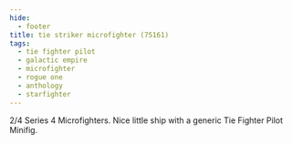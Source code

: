 ```yaml
---
hide:
  - footer
title: tie striker microfighter (75161)
tags:
  - tie fighter pilot
  - galactic empire
  - microfighter
  - rogue one
  - anthology
  - starfighter
---
```


2/4 Series 4 Microfighters. Nice little ship with a generic Tie Fighter Pilot Minifig.

